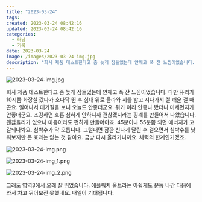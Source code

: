 ```yaml
---
title: "2023-03-24"
tags:
created: 2023-03-24 08:42:16
updated: 2023-03-24 08:42:16
categories:
  - 러닝
  - 기록
date: 2023-03-24
image: /images/2023-03-24-img.jpg
description: "회사 제품 테스트한다고 좀 늦게 잠들었는데 안깨고 푹 잔 느낌이었습니다. 다만 퓨리가 10시쯤 화장실 갔다가 호다닥 뛴 후 침대 위로 올라와 저를 밟고 지나가서 절 깨운 걸 빼곤요. 일어나서 대기질을 보니 오늘도 안좋더군요. 뭐가 이리 안좋나 봤더니 미세먼지가 안좋더군요. 조깅하면 호흡"
---
```


![2023-03-24-img.jpg](/images/2023-03-24-img.jpg)
 
 

회사 제품 테스트한다고 좀 늦게 잠들었는데 안깨고 푹 잔 느낌이었습니다. 다만 퓨리가 10시쯤 화장실 갔다가 호다닥 뛴 후 침대 위로 올라와 저를 밟고 지나가서 절 깨운 걸 빼곤요.
일어나서 대기질을 보니 오늘도 안좋더군요. 뭐가 이리 안좋나 봤더니 미세먼지가 안좋더군요. 조깅하면 호흡 심하게 안하니까 괜찮겠지라는 핑계를 만들어서 나왔습니다. 괜찮을리가 없으니 마음이라도 편하게 만들어야죠.
45분이나 55분쯤 되면 에너지가 고갈되나봐요. 심박수가 막 오릅니다. 그럴때면 잠깐 신나게 달린 후 걸으면서 심박수를 낮춰보지만 큰 효과는 없는 것 같아요. 금방 다시 올라가니까요. 체력의 한계인거겠죠.

 
 ![2023-03-24-img.png](/images/2023-03-24-img.png)
 
 

 
 ![2023-03-24-img_1.png](/images/2023-03-24-img_1.png)
 
 

 
 ![2023-03-24-img_2.png](/images/2023-03-24-img_2.png)
 
 

그래도 영역3에서 오래 잘 뛰었습니다. 
애플워치 울트라는 아쉽게도 운동 나간 다음에 와서 차고 뛰어보진 못했네요. 내일이 기대됩니다.
